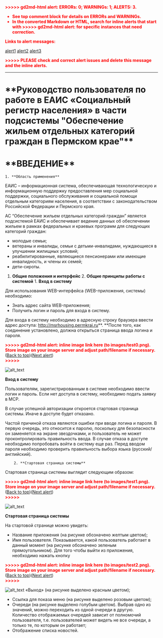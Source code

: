 <!----- Conversion time: 0.891 seconds.


Using this Markdown file:

1. Cut and paste this output into your source file.
2. See the notes and action items below regarding this conversion run.
3. Check the rendered output (headings, lists, code blocks, tables) for proper
   formatting and use a linkchecker before you publish this page.

Conversion notes:

* Docs to Markdown version 1.0β17
* Thu Apr 18 2019 06:43:26 GMT-0700 (PDT)
* Source doc: https://docs.google.com/open?id=1BRMJ06D2FxTuSOoUdlC6lpX8vRUXiGHsV4EoaANWnNU
* This document has images: check for >>>>>  gd2md-html alert:  inline image link in generated source and store images to your server.

WARNING:
You have 2 H1 headings. You may want to use the "H1 -> H2" option to demote all headings by one level.

----->


<p style="color: red; font-weight: bold">>>>>>  gd2md-html alert:  ERRORs: 0; WARNINGs: 1; ALERTS: 3.</p>
<ul style="color: red; font-weight: bold"><li>See top comment block for details on ERRORs and WARNINGs. <li>In the converted Markdown or HTML, search for inline alerts that start with >>>>>  gd2md-html alert:  for specific instances that need correction.</ul>

<p style="color: red; font-weight: bold">Links to alert messages:</p><a href="#gdcalert1">alert1</a>
<a href="#gdcalert2">alert2</a>
<a href="#gdcalert3">alert3</a>

<p style="color: red; font-weight: bold">>>>>> PLEASE check and correct alert issues and delete this message and the inline alerts.<hr></p>


<h1>**Руководство пользователя по работе в ЕАИС «Социальный регистр населения» в части подсистемы "Обеспечение жильем отдельных категорий граждан в Пермском крае"**</h1>


<h1>
    **ВВЕДЕНИЕ**</h1>




    1. **Область применения**

ЕАИС – информационная система, обеспечивающая технологическую и информационную поддержку предоставления мер социальной поддержки, социального обслуживания и социальной помощи отдельным категориям населения, в соответствии с законодательством Российской Федерации и Пермского края.

АС “Обеспечение жильем отдельных категорий граждан” является подсистемой ЕАИС и обеспечивает ведение данных об обеспечении жильем в рамках федеральных и краевых программ для следующих категорий граждан:



*   молодые семьи;
*   ветераны и инвалиды, семьи с детьми-инвалидами, нуждающиеся в улучшении жилищных условий;
*   реабилитированные, являющиеся пенсионерами или имеющие инвалидность, и члены их семей;
*   дети-сироты.





1. **Общие положения и интерфейс**
    2. **Общие принципы работы с системой**
        1. **Вход в систему**

Для использования WEB-интерфейса (WEB-приложения, системы) необходимо:



*   Знать адрес сайта WEB-приложения;
*   Получить логин и пароль для входа в систему.

Для входа в систему необходимо в адресную строку браузера ввести адрес доступа: http://msrhousing.permkrai.ru**. **После того, как соединение установлено, должна открыться страница ввода логина и пароля.



<p id="gdcalert1" ><span style="color: red; font-weight: bold">>>>>>  gd2md-html alert: inline image link here (to images/test0.png). Store image on your image server and adjust path/filename if necessary. </span><br>(<a href="#">Back to top</a>)(<a href="#gdcalert2">Next alert</a>)<br><span style="color: red; font-weight: bold">>>>>> </span></p>


![alt_text](images/test0.png "image_tooltip")


**Вход в систему**

Пользователям, зарегистрированным в системе необходимо ввести логин и пароль. Если нет доступа в систему, необходимо подать заявку в МСР.

В случае успешной авторизации откроется стартовая страница системы. Иначе в доступе будет отказано.

Частой причиной отказа являются ошибки при вводе логина и пароля. В первую очередь, это относится к паролю, поскольку для безопасности он заменяется на экране звездочками, и пользователь не может проконтролировать правильность ввода. В случае отказа в доступе необходимо попробовать войти в систему еще раз. Перед вводом пароля необходимо проверить правильность выбора языка (русский/английский).



        2. **Стартовая страница системы**

Стартовая страница системы выглядит следующим образом:



<p id="gdcalert2" ><span style="color: red; font-weight: bold">>>>>>  gd2md-html alert: inline image link here (to images/test1.png). Store image on your image server and adjust path/filename if necessary. </span><br>(<a href="#">Back to top</a>)(<a href="#gdcalert3">Next alert</a>)<br><span style="color: red; font-weight: bold">>>>>> </span></p>


![alt_text](images/test1.png "image_tooltip")


**Стартовая страница системы**

На стартовой странице можно увидеть:



*   Название приложения (на рисунке обозначено желтым цветом);
*   Имя пользователя. Показывается, какой пользователь работает в данный момент (на рисунке обозначено зеленым прямоугольником). Для того чтобы выйти из приложения, необходимо нажать кнопку 

<p id="gdcalert3" ><span style="color: red; font-weight: bold">>>>>>  gd2md-html alert: inline image link here (to images/test2.png). Store image on your image server and adjust path/filename if necessary. </span><br>(<a href="#">Back to top</a>)(<a href="#gdcalert4">Next alert</a>)<br><span style="color: red; font-weight: bold">>>>>> </span></p>


![alt_text](images/test2.png "image_tooltip")
 «Выход» (на рисунке выделено красным цветом);
*   Ссылка для показа меню (на рисунке выделено розовым цветом);
*   Очереди (на рисунке выделено голубым цветом). Выбрав одно из значений, можно переходить из одной очереди в другую. Количество отображаемых очередей зависит от полномочий пользователя, т.е. пользователей может видеть не все очереди, а только те, по которым он работает;
*   Отображение списка новостей.

<!-- Docs to Markdown version 1.0β17 -->

